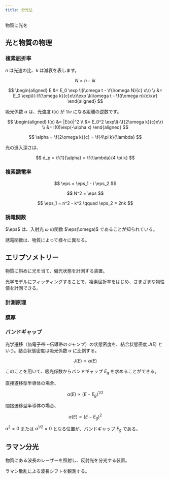 ```yaml
---
title: 分光法
---
```


物質に光を

## 光と物質の物理

### 複素屈折率

$n$ は光速の比、$k$ は減衰を表します。

$$
N = n - ik
$$

$$
\begin{aligned}
E &= E_0 \exp \l(i\omega t - \f{i\omega N}{c} x\r) \\
  &= E_0 \exp\l(-\f{\omega k}{c}x\r)\exp \l(i\omega t - \f{i\omega n}{c}x\r)
\end{aligned}
$$

吸光係数 $\alpha$ は、光強度 $I(x)$ が $1/e$ になる距離の逆数です。

$$
\begin{aligned}
I(x) &= |E(x)|^2 \\
     &= E_0^2 \exp\l(-\f{2\omega k}{c}x\r) \\
     &= I(0)\exp(-\alpha x)
\end{aligned}
$$

$$
\alpha = \f{2\omega k}{c} = \f{4\pi k}{\lambda}
$$

光の進入深さは、

$$
d_p = \f{1}{\alpha} = \f{\lambda}{4 \pi k}
$$

### 複素誘電率

$$
\eps = \eps_1 - i \eps_2
$$

$$
N^2 = \eps
$$

$$
\eps_1 = n^2 - k^2 \qquad \eps_2 = 2nk
$$

### 誘電関数

$\eps$ は、入射光 $\omega$ の関数 $\eps(\omega)$ であることが知られている。

誘電関数は、物質によって様々に異なる。

## エリプソメトリー

物質に斜めに光を当て、偏光状態を計測する装置。

光学モデルにフィッティングすることで、複素屈折率をはじめ、さまざまな物性値を計測できる。

### 計測原理

### 膜厚

### バンドギャップ

光学遷移（価電子帯～伝導帯のジャンプ）の状態密度を、結合状態密度 $J(E)$ という。結合状態密度は吸光係数 $\alpha$ に比例する。

$$
J(E) \propto \alpha(E)
$$

このことを用いて、吸光係数からバンドギャップ $E_g$ を求めることができる。

直接遷移型半導体の場合、

$$
\alpha(E) \propto (E-E_g)^{1/2}
$$

間接遷移型半導体の場合、

$$
\alpha(E) \propto (E-E_g)^2
$$

$\alpha^2 = 0$ または $\alpha^{1/2} = 0$ となる位置が、バンドギャップ $E_g$ である。

## ラマン分光

物質にある波長のレーザーを照射し、反射光を分光する装置。

ラマン散乱による波長シフトを観測する。
